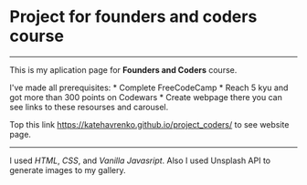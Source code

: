 Project for founders and coders course
===

---

This is my aplication page for **Founders and Coders** course.

I've made all prerequisites:
    * Complete FreeCodeCamp
    * Reach 5 kyu and got more than 300 points on Codewars
    * Create webpage there you can see links to these resourses and carousel.

Top this link <https://katehavrenko.github.io/project_coders/> to see website page.

---

I used *HTML*, *CSS*, and *Vanilla Javasript*. Also I used Unsplash API to generate images to my gallery. 


